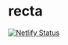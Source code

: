 # recta
[![Netlify Status](https://api.netlify.com/api/v1/badges/a9268639-14ed-4c25-aea9-0f19e58e3021/deploy-status)](https://app.netlify.com/sites/recta/deploys)
